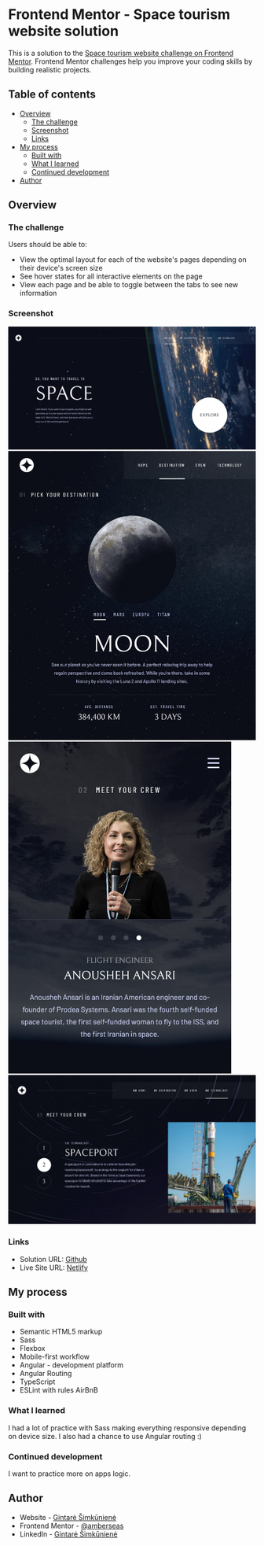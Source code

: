 # Frontend Mentor - Space tourism website solution

This is a solution to the [Space tourism website challenge on Frontend Mentor](https://www.frontendmentor.io/challenges/space-tourism-multipage-website-gRWj1URZ3). Frontend Mentor challenges help you improve your coding skills by building realistic projects. 

## Table of contents

- [Overview](#overview)
  - [The challenge](#the-challenge)
  - [Screenshot](#screenshot)
  - [Links](#links)
- [My process](#my-process)
  - [Built with](#built-with)
  - [What I learned](#what-i-learned)
  - [Continued development](#continued-development)
- [Author](#author)


## Overview

### The challenge

Users should be able to:

- View the optimal layout for each of the website's pages depending on their device's screen size
- See hover states for all interactive elements on the page
- View each page and be able to toggle between the tabs to see new information

### Screenshot

![](./src/assets/screenshots/Screenshot%202022-11-04%20at%2015-05-20%20Frontend%20Mentor%20Space%20tourism%20website.png)
![](./src/assets/screenshots/Screenshot%202022-11-04%20at%2015-05-44%20Frontend%20Mentor%20Space%20tourism%20website.png)
![](./src/assets/screenshots/Screenshot%202022-11-04%20at%2015-06-15%20Frontend%20Mentor%20Space%20tourism%20website.png)
![](./src/assets/screenshots/Screenshot%202022-11-04%20at%2015-07-25%20Frontend%20Mentor%20Space%20tourism%20website.png)

### Links

- Solution URL: [Github](https://github.com/amberseas/FrontendMentorChallenges/tree/space-tourism)
- Live Site URL: [Netlify](https://amberseas-space-tourism.netlify.app)

## My process

### Built with

- Semantic HTML5 markup
- Sass
- Flexbox
- Mobile-first workflow
- Angular - development platform
- Angular Routing
- TypeScript
- ESLint with rules AirBnB

### What I learned

I had a lot of practice with Sass making everything responsive depending on device size. I also had a chance to use Angular routing :)

### Continued development

I want to practice more on apps logic.

## Author

- Website - [Gintarė Šimkūnienė](https://amberseas.netlify.app)
- Frontend Mentor - [@amberseas](https://www.frontendmentor.io/profile/amberseas)
- LinkedIn - [Gintarė Šimkūnienė](https://www.linkedin.com/in/gintar%C4%97-%C5%A1imk%C5%ABnien%C4%97/)

